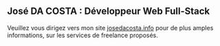 ## José DA COSTA : Développeur Web Full-Stack

Veuillez vous dirigez vers mon site [josedacosta.info](http://josedacosta.info)
pour de plus amples informations, sur les services de freelance proposés.



